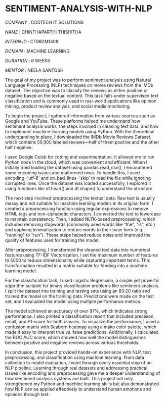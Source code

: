 # SENTIMENT-ANALYSIS-WITH-NLP

*COMPANY* : CODTECH IT SOLUTIONS

*NAME* : CHINTHAPARTHI THISHITHA

*INTERN ID* : CT06DM1408

*DOMAIN* : MACHINE LEARNING

*DURATION* : 6 WEEKS

*MENTOR* : NEELA SANTOSH

The goal of my project was to perform sentiment analysis using Natural Language Processing (NLP) techniques on movie reviews from the IMDb dataset. The objective was to classify the reviews as either positive or negative based on the textual content. This task falls under supervised text classification and is commonly used in real-world applications like opinion mining, product review analysis, and social media monitoring.

To begin the project, I gathered information from various sources such as Google and YouTube. These platforms helped me understand how sentiment analysis works, the steps involved in cleaning text data, and how to implement machine learning models using Python. With the theoretical understanding in place, I downloaded the IMDb Movie Reviews Dataset, which contains 50,000 labeled reviews—half of them positive and the other half negative.

I used Google Colab for coding and experimentation. It allowed me to run Python code in the cloud, which was convenient and efficient. When I initially tried loading the dataset using pandas.read_csv(), I encountered some encoding issues and malformed rows. To handle this, I used encoding='utf-8' and on_bad_lines='skip' to read the file while ignoring corrupted lines. Once the dataset was loaded successfully, I explored it using functions like df.head() and df.shape() to understand the structure.

The next step involved preprocessing the textual data. Raw text is usually messy and not suitable for machine learning models in its original form. I created a preprocessing function using regular expressions to remove HTML tags and non-alphabetic characters. I converted the text to lowercase to maintain consistency. Then, I added NLTK-based preprocessing, which included removing stopwords (commonly used words like "the", "is", etc.) and applying lemmatization to reduce words to their base form (e.g., "running" to "run"). These steps helped reduce noise and improved the quality of features used for training the model.

After preprocessing, I transformed the cleaned text data into numerical features using TF-IDF Vectorization. I set the maximum number of features to 5000 to reduce dimensionality while capturing important terms. This transformation resulted in a matrix suitable for feeding into a machine learning model.

For the classification task, I used Logistic Regression, a simple yet powerful algorithm suitable for binary classification problems like sentiment analysis. I split the dataset into training and testing sets using an 80:20 ratio and trained the model on the training data. Predictions were made on the test set, and I evaluated the model using multiple performance metrics.

The model achieved an accuracy of over 87%, which indicates strong performance. I also printed a classification report that included precision, recall, and F1-score for both classes. To visualize the performance, I used a confusion matrix with Seaborn heatmap using a mako color palette, which made it easy to interpret true vs. false predictions. Additionally, I calculated the ROC AUC score, which showed how well the model distinguishes between positive and negative reviews across various thresholds.

In conclusion, this project provided hands-on experience with NLP, text preprocessing, and classification using machine learning. From data collection to model evaluation, I went through every essential step of an NLP pipeline. Learning through real datasets and addressing practical issues like encoding and preprocessing gave me a deeper understanding of how sentiment analysis systems are built. This project not only strengthened my Python and machine learning skills but also demonstrated how NLP can be applied effectively to understand human emotions and opinions through text.


